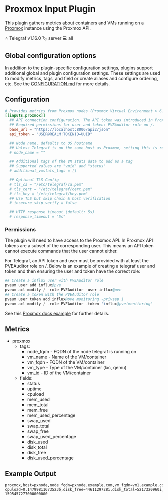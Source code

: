 # Proxmox Input Plugin

This plugin gathers metrics about containers and VMs running on a
[Proxmox][proxmox] instance using the Proxmox API.

⭐ Telegraf v1.16.0
🏷️ server
💻 all

[proxmox]: https://www.proxmox.com

## Global configuration options <!-- @/docs/includes/plugin_config.md -->

In addition to the plugin-specific configuration settings, plugins support
additional global and plugin configuration settings. These settings are used to
modify metrics, tags, and field or create aliases and configure ordering, etc.
See the [CONFIGURATION.md][CONFIGURATION.md] for more details.

[CONFIGURATION.md]: ../../../docs/CONFIGURATION.md#plugins

## Configuration

```toml @sample.conf
# Provides metrics from Proxmox nodes (Proxmox Virtual Environment > 6.2).
[[inputs.proxmox]]
  ## API connection configuration. The API token was introduced in Proxmox v6.2.
  ## Required permissions for user and token: PVEAuditor role on /.
  base_url = "https://localhost:8006/api2/json"
  api_token = "USER@REALM!TOKENID=UUID"

  ## Node name, defaults to OS hostname
  ## Unless Telegraf is on the same host as Proxmox, setting this is required.
  # node_name = ""

  ## Additional tags of the VM stats data to add as a tag
  ## Supported values are "vmid" and "status"
  # additional_vmstats_tags = []

  ## Optional TLS Config
  # tls_ca = "/etc/telegraf/ca.pem"
  # tls_cert = "/etc/telegraf/cert.pem"
  # tls_key = "/etc/telegraf/key.pem"
  ## Use TLS but skip chain & host verification
  # insecure_skip_verify = false

  ## HTTP response timeout (default: 5s)
  # response_timeout = "5s"
```

### Permissions

The plugin will need to have access to the Proxmox API. In Proxmox API tokens
are a subset of the corresponding user. This means an API token cannot execute
commands that the user cannot either.

For Telegraf, an API token and user must be provided with at least the
PVEAuditor role on /. Below is an example of creating a telegraf user and token
and then ensuring the user and token have the correct role:

```s
## Create a influx user with PVEAuditor role
pveum user add influx@pve
pveum acl modify / -role PVEAuditor -user influx@pve
## Create a token with the PVEAuditor role
pveum user token add influx@pve monitoring -privsep 1
pveum acl modify / -role PVEAuditor -token 'influx@pve!monitoring'
```

See this [Proxmox docs example][docs] for further details.

[docs]: https://pve.proxmox.com/wiki/User_Management#_limited_api_token_for_monitoring

## Metrics

- proxmox
  - tags:
    - node_fqdn - FQDN of the node telegraf is running on
    - vm_name - Name of the VM/container
    - vm_fqdn - FQDN of the VM/container
    - vm_type - Type of the VM/container (lxc, qemu)
    - vm_id - ID of the VM/container
  - fields:
    - status
    - uptime
    - cpuload
    - mem_used
    - mem_total
    - mem_free
    - mem_used_percentage
    - swap_used
    - swap_total
    - swap_free
    - swap_used_percentage
    - disk_used
    - disk_total
    - disk_free
    - disk_used_percentage

## Example Output

```text
proxmox,host=pxnode,node_fqdn=pxnode.example.com,vm_fqdn=vm1.example.com,vm_id=112,vm_name=vm1,vm_type=lxc cpuload=0.147998116735236,disk_free=4461129728i,disk_total=5217320960i,disk_used=756191232i,disk_used_percentage=14,mem_free=1046827008i,mem_total=1073741824i,mem_used=26914816i,mem_used_percentage=2,status="running",swap_free=536698880i,swap_total=536870912i,swap_used=172032i,swap_used_percentage=0,uptime=1643793i 1595457277000000000
```
